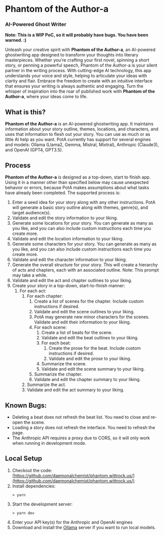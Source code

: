 # Phantom of the Author-a
### AI-Powered Ghost Writer

**Note:  This is a WIP PoC, so it will probably have bugs.  You have been warned. :)**

Unleash your creative spirit with **Phantom of the Author-a**, an AI-powered ghostwriting app designed to transform your thoughts into literary masterpieces. Whether you're crafting your first novel, spinning a short story, or penning a powerful speech, Phantom of the Author-a is your silent partner in the writing process. With cutting-edge AI technology, this app understands your voice and style, helping to articulate your ideas with clarity and flair. Embrace the freedom to create with an intuitive interface that ensures your writing is always authentic and engaging. Turn the whisper of inspiration into the roar of published work with **Phantom of the Author-a**, where your ideas come to life.

## What is this?

**Phantom of the Author-a** is an AI-powered ghostwriting app. It maintains information about your story outline, themes, locations, and characters, and uses that information to flesh out your story. You can use as much or as little AI help as you want. PotA currently has support for several engines and models: Ollama (Llama2, Gemma, Mistral, Mixtral), Anthropic (Claude3), and OpenAI (GPT4, GPT3.5).

## Process

**Phantom of the Author-a** is designed as a top-down, start to finish app. Using it in a manner other than specified below may cause unexpected behavior or errors, because PotA makes assumptions about what tasks have already been completed. The supported process is:

1. Enter a seed idea for your story along with any other instructions. PotA will generate a basic story outline along with themes, genre(s), and target audience(s).
2. Validate and edit the story information to your liking.
3. Generate some locations for your story. You can generate as many as you like, and you can also include custom instructions each time you create more.
4. Validate and edit the location information to your liking.
5. Generate some characters for your story. You can generate as many as you like, and you can also include custom instructions each time you create more.
6. Validate and edit the character information to your liking.
7. Generate the overall structure for your story. This will create a hierarchy of acts and chapters, each with an associated outline. Note: This prompt may take a while.
8. Validate and edit the act and chapter outlines to your liking.
9. Create your story in a top-down, start-to-finish manner:
   1. For each act:
      1. For each chapter:
         1. Create a list of scenes for the chapter. Include custom instructions if desired.
         2. Validate and edit the scene outlines to your liking.
         3. PotA may generate new minor characters for the scenes. Validate and edit their information to your liking.
         4. For each scene:
            1. Create a list of beats for the scene.
            2. Validate and edit the beat outlines to your liking.
            3. For each beat:
               1. Create the prose for the beat. Include custom instructions if desired.
               2. Validate and edit the prose to your liking.
            4. Summarize the scene.
            5. Validate and edit the scene summary to your liking.
         5. Summarize the chapter.
         6. Validate and edit the chapter summary to your liking.
      2. Summarize the act.
      3. Validate and edit the act summary to your liking.

## Known Bugs:

- Deleting a beat does not refresh the beat list. You need to close and re-open the scene.
- Loading a story does not refresh the interface. You need to refresh the page.
- The Anthropic API requires a proxy due to CORS, so it will only work when running in development mode.

## Local Setup

1. Checkout the code: [https://github.com/daemonalchemist/phantom.wittrock.us/](https://github.com/daemonalchemist/phantom.wittrock.us/)
2. Install dependencies:
   ```
   > yarn
   ```
3. Start the development server:
   ```
   > yarn dev
   ```
4. Enter your API key(s) for the Anthropic and OpenAI engines
5. Download and install the [Ollama](https://ollama.com/) server if you want to run local models.